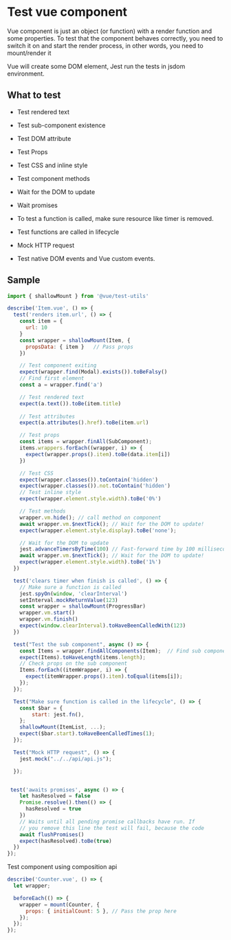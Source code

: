 # Test vue component
Vue component is just an object (or function) with a render function and some properties.
To test that the component behaves correctly, you need to switch it on and start the render process, 
in other words, you need to mount/render it

Vue will create some DOM element, Jest run the tests in jsdom environment. 

## What to test
- Test rendered text
- Test sub-component existence
- Test DOM attribute
- Test Props
- Test CSS and inline style

- Test component methods
- Wait for the DOM to update
- Wait promises
- To test a function is called, make sure resource like timer is removed.
- Test functions are called in lifecycle 
- Mock HTTP request 


- Test native DOM events and Vue custom events.


## Sample 
```js
import { shallowMount } from '@vue/test-utils'

describe('Item.vue', () => {
  test('renders item.url', () => {
    const item = {
      url: 10
    }
    const wrapper = shallowMount(Item, {
      propsData: { item }   // Pass props
    })

    // Test component exiting
    expect(wrapper.find(Modal).exists()).toBeFalsy()
    // Find first element
    const a = wrapper.find('a')

    // Test rendered text
    expect(a.text()).toBe(item.title)
    
    // Test attributes
    expect(a.attributes().href).toBe(item.url)

    // Test props
    const items = wrapper.finAll(SubComponent);
    items.wrappers.forEach((wrapper, i) => {
      expect(wrapper.props().item).toBe(data.item[i])
    })

    // Test CSS
    expect(wrapper.classes()).toContain('hidden')
    expect(wrapper.classes()).not.toContain('hidden')
    // Test inline style
    expect(wrapper.element.style.width).toBe('0%')   

    // Test methods
    wrapper.vm.hide(); // call method on component
    await wrapper.vm.$nextTick(); // Wait for the DOM to update!
    expect(wrapper.element.style.display).toBe('none');

    // Wait for the DOM to update
    jest.advanceTimersByTime(100) // Fast-forward time by 100 milliseconds
    await wrapper.vm.$nextTick(); // Wait for the DOM to update!
    expect(wrapper.element.style.width).toBe('1%')
  })

  test('clears timer when finish is called', () => {
    // Make sure a function is called
    jest.spyOn(window, 'clearInterval')
    setInterval.mockReturnValue(123)
    const wrapper = shallowMount(ProgressBar)
    wrapper.vm.start()
    wrapper.vm.finish()
    expect(window.clearInterval).toHaveBeenCalledWith(123)
  })

  test("Test the sub component", async () => {
    const Items = wrapper.findAllComponents(Item);  // Find sub component
    expect(Items).toHaveLength(items.length);
    // Check props on the sub component
    Items.forEach((itemWrapper, i) => {
      expect(itemWrapper.props().item).toEqual(items[i]);
    });
  });

  Test("Make sure function is called in the lifecycle", () => {
    const $bar = {
        start: jest.fn(),
    };
    shallowMount(ItemList, ...);
    expect($bar.start).toHaveBeenCalledTimes(1);
  });

  Test("Mock HTTP request", () => {
    jest.mock("../../api/api.js");

  });


 test('awaits promises', async () => {
    let hasResolved = false
    Promise.resolve().then(() => {
      hasResolved = true
    })
    // Waits until all pending promise callbacks have run. If
    // you remove this line the test will fail, because the code
    await flushPromises()
    expect(hasResolved).toBe(true)
  })
});
```

Test component using composition api
```js
describe('Counter.vue', () => {
  let wrapper;

  beforeEach(() => {
    wrapper = mount(Counter, {
      props: { initialCount: 5 }, // Pass the prop here
    });
  });
});
```